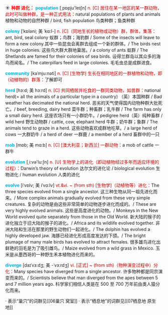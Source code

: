 ☀ <font color="red">**种群 进化：**</font>
<font color="sky blue">**population**</font> [͵pɒpju'leɪʃn] 
<font color="#c00000">n. [C] 居住在某一地区的某一群动物，此时可叫做种群，是一种正式用法：</font>natural populations of plants and animals 植物和动物的自然种群 / bird, fish population 鸟类种群；鱼类种群
          
<font color="sky blue">**colony**</font> [ˈkɒləni; 美 ˈkɑ:l-]
<font color="#c00000">n. [C]（同地生长的植物或动物）群，群体，集落：</font>ant, bird, seal colony 蚁群；鸟群；海豹群 / Some of the insects will leave to form a new colony.其中一些昆虫会离群去组成一个新的群体。/ The birds nest in huge colonies. 这些鸟大群大群地巢居。/ a colony of ants 蚁群 / The Shetlands are famed for their colonies of sea birds. 设得兰群岛以其众多的海鸟而闻名。/ The caterpillars feed in large colonies. 毛毛虫总是成群进食。
 
<font color="sky blue">**community**</font> [kəˈmju:nəti]
<font color="#c00000">n. [C] [生物学] 生长在相同地区的一群植物和动物，即（动植物的）群落：</font>了解即可

<font color="sky blue">**herd**</font> [hɜ:d; 美 hɜ:rd]
<font color="#c00000">n. [C] 共同栖居并吃食的一群同类动物，如兽群：</font>national herd(= all the animals of a particular type in a country) （英）本国种群 / Bad weather has decimated the national herd. 恶劣的天气使得国内动物种群大批死亡。/ beef, breeding, dairy herd 菜牛群；种畜群；乳牛群 / The farm has only a small dairy herd. 这座农场只有一小群奶牛。/ pedigree herd（英）纯种畜群 / wild herd 野生动物群 / cattle, cow, elephant herd 牛群；奶牛群；象群 / The animals tend to graze in a herd. 这些动物喜欢成群地吃草。/ a large herd of cows 一大群奶牛 / a herd of deer 一群鹿 / a member of a herd 畜群中的一只

<font color="sky blue">**mob**</font> [mɒb; 美 mɑ:b]
<font color="#c00000">n. [C] [澳大利亚；新西兰] 一群动物：</font>a mob of cattle 一群牛

<font color="sky blue">**evolution**</font> [͵i:və'lu:ʃn] 
<font color="#c00000">n. [U] 生物学上的进化（即动植物经过多年而适应环境的过程）：</font>Darwin’s theory of evolution 达尔文的进化论 / biological evolution 生物进化 / human evolution 人类的进化
           
<font color="sky blue">**evolve**</font> [iˈvɒlv; 美 iˈvɑ:lv]
<font color="#c00000">vt.&vi. ~ (from sth) [生物学]（动植物等）进化：</font>The three species evolved from a single ancestor. 这三种生物从同一祖先进化而来。/ More complex animals gradually evolved from these very simple creatures. 复杂的动物是由这些非常简单的动物逐步进化而成的。/ These are very highly evolved animals. 这些是高度进化的动物。/ Monkeys in the New World evolved quite separately from those in the Old World. 新大陆的猴子的进化独立于旧大陆的猴子的进化。/ Africa and its wildlife evolved together. 非洲大陆和生活在那里的野生动物们一起进化。/ The dolphin has evolved a highly developed jaw. 海豚已经进化形成高度发达的下颌。/ The bright plumage of many male birds has evolved to attract females. 很多雄鸟进化出鲜艳的羽毛是为了吸引雌鸟。/ Maize evolved from a wild grass in Mexico. 玉米是从墨西哥的一种野生禾本植物进化而来的。
           
<font color="sky blue">**diverge**</font> [daɪˈvɜ:dʒ; 美 -ˈvɜ:rdʒ] 
<font color="#c00000">vi. [正式] ~ (from sth)（物种演变过程中）分化：</font>Many species have diverged from a single ancestor. 许多物种都是同宗演变而来的。/ Scientists believe that man diverged from the apes between 5 and 7 million years ago. 科学家们相信人类是在 500 至 700 万年前由类人猿分化而来。

· 表示“巢穴”的词群见[[06巢穴 窝室]]
· 表示“栖息地”的词群见[[07栖息地 原生地]]
